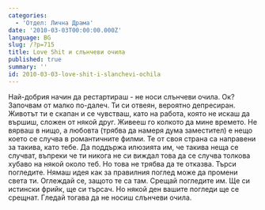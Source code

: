 ```yaml
---
categories:
  - 'Отдел: Лична Драма'
date: '2010-03-03T00:00:00.000Z'
language: BG
slug: /?p=715
title: Love Shit и слънчеви очила
published: true
summary: ''
id: 2010-03-03-love-shit-i-slanchevi-ochila
---
```


Най-добрия начин да рестартираш - не носи слънчеви очила. Ок? Започвам от малко по-далеч. Ти си отвеян, вероятно депресиран. Животът ти е скапан и се чувстваш, като на работа, която не искаш да вършиш, сложен от някой друг. Живееш го колкото да мине времето. Не вярваш в нищо, а любовта (трябва да намеря дума заместител) е нещо което се случва в романтичните филми. Те от своя страна са направени за такива, като тебе. Да поддържа илюзията им, че такива неща се случват, въпреки че ти никога не си виждал това да се случва толкова хубаво на някой около теб. Но това не трябва да те отказва. Търси погледите. Нямаш идея как за правилния поглед може да промени света ти. Оглеждай се, защото те са там. Срещай погледите им. Ще си истински фрийк, ще си търсач. Но някой ден вашите погледи ще се срещнат. Гледай тогава да не носиш слънчеви очила.
